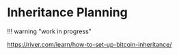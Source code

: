 # Inheritance Planning

!!! warning "work in progress"

https://river.com/learn/how-to-set-up-bitcoin-inheritance/





